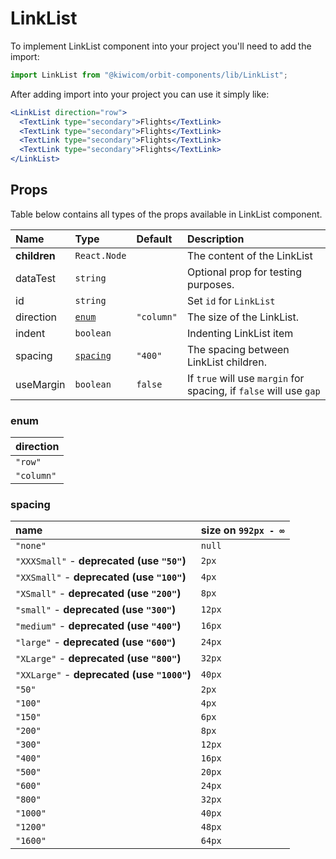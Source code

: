 # LinkList

To implement LinkList component into your project you'll need to add the import:

```jsx
import LinkList from "@kiwicom/orbit-components/lib/LinkList";
```

After adding import into your project you can use it simply like:

```jsx
<LinkList direction="row">
  <TextLink type="secondary">Flights</TextLink>
  <TextLink type="secondary">Flights</TextLink>
  <TextLink type="secondary">Flights</TextLink>
  <TextLink type="secondary">Flights</TextLink>
</LinkList>
```

## Props

Table below contains all types of the props available in LinkList component.

| Name         | Type                  | Default    | Description                                                        |
| :----------- | :-------------------- | :--------- | :----------------------------------------------------------------- |
| **children** | `React.Node`          |            | The content of the LinkList                                        |
| dataTest     | `string`              |            | Optional prop for testing purposes.                                |
| id           | `string`              |            | Set `id` for `LinkList`                                            |
| direction    | [`enum`](#enum)       | `"column"` | The size of the LinkList.                                          |
| indent       | `boolean`             |            | Indenting LinkList item                                            |
| spacing      | [`spacing`](#spacing) | `"400"`    | The spacing between LinkList children.                             |
| useMargin    | `boolean`             | `false`    | If `true` will use `margin` for spacing, if `false` will use `gap` |

### enum

| direction  |
| :--------- |
| `"row"`    |
| `"column"` |

### spacing

| name                                        | size on `992px - ∞` |
| :------------------------------------------ | :------------------ |
| `"none"`                                    | `null`              |
| `"XXXSmall"` - **deprecated (use `"50"`)**  | `2px`               |
| `"XXSmall"` - **deprecated (use `"100"`)**  | `4px`               |
| `"XSmall"` - **deprecated (use `"200"`)**   | `8px`               |
| `"small"` - **deprecated (use `"300"`)**    | `12px`              |
| `"medium"` - **deprecated (use `"400"`)**   | `16px`              |
| `"large"` - **deprecated (use `"600"`)**    | `24px`              |
| `"XLarge"` - **deprecated (use `"800"`)**   | `32px`              |
| `"XXLarge"` - **deprecated (use `"1000"`)** | `40px`              |
| `"50"`                                      | `2px`               |
| `"100"`                                     | `4px`               |
| `"150"`                                     | `6px`               |
| `"200"`                                     | `8px`               |
| `"300"`                                     | `12px`              |
| `"400"`                                     | `16px`              |
| `"500"`                                     | `20px`              |
| `"600"`                                     | `24px`              |
| `"800"`                                     | `32px`              |
| `"1000"`                                    | `40px`              |
| `"1200"`                                    | `48px`              |
| `"1600"`                                    | `64px`              |
